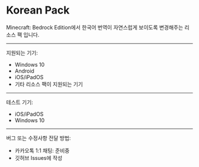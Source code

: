 Korean Pack
==============
Minecraft: Bedrock Edition에서 한국어 번역이 자연스럽게 보이도록 변경해주는 리소스 팩 입니다.
- - - - - - - - - - - - - - - - - - - -
지원되는 기기:
 * Windows 10
 * Android
 * iOS/iPadOS
 * 기타 리소스 팩이 지원되는 기기
- - - - - - - - - - - - - - - - - - - -
테스트 기기:
  * iOS/iPadOS
  * Windows 10
- - - - - - - - - - - - - - - - - - - -
버그 또는 수정사항 전달 방법:
 * 카카오톡 1:1 채팅: 준비중
 * 깃허브 Issues에 작성
